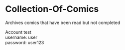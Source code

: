 # Collection-Of-Comics
Archives comics that have been read but not completed

Account test </br>
username: user </br>
password: user123
